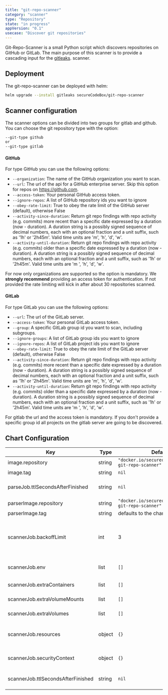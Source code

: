 ```yaml
---
title: "git-repo-scanner"
category: "scanner"
type: "Repository"
state: "in progress"
appVersion: "0.1"
usecase: "Discover git repositories"
---
```


Git-Repo-Scanner is a small Python script which discovers repositories on GitHub or GitLab. The main purpose of this scanner
is to provide a cascading input for the [gitleaks](https://github.com/secureCodeBox/secureCodeBox/tree/main/scanners/gitleaks).
 scanner.

## Deployment

The  git-repo-scanner can be deployed with helm:

```bash
helm upgrade --install gitleaks secureCodeBox/git-repo-scanner
```

## Scanner configuration

The scanner options can be divided into two groups for gitlab and github. You can choose the git
repository type with the option:

```bash
--git-type github
or
--git-type gitlab
```

#### GitHub
For type GitHub you can use the following options:
- `--organization`: The name of the GitHub organization you want to scan.
- `--url`: The url of the api for a GitHub enterprise server. Skip this option for repos on <https://github.com>.
- `--access-token`: Your personal GitHub access token.
- `--ignore-repos`: A list of GitHub repository ids you want to ignore
- `--obey-rate-limit`: True to obey the rate limit of the GitHub server (default), otherwise False
- `--activity-since-duration`: Return git repo findings with repo activity (e.g. commits) more recent than a specific
 date expressed by a duration (now - duration). A duration string is a possibly signed sequence of decimal numbers, each
                               with an optional fraction and a unit suffix, such as '1h' or '2h45m'. Valid time units
                                are 'm', 'h', 'd', 'w'.
- `--activity-until-duration`: Return git repo findings with repo activity (e.g. commits) older than a specific date
 expressed by a duration (now - duration). A duration string is a possibly signed sequence of decimal numbers, each with
                               an optional fraction and a unit suffix, such as '1h' or '2h45m'. Valid time units are 'm
                               ', 'h', 'd', 'w'.

For now only organizations are supported so the option is mandatory. We **strongly recommend** providing an access token
for authentication. If not provided the rate limiting will kick in after about 30 repositories scanned.

#### GitLab
For type GitLab you can use the following options:
- `--url`: The url of the GitLab server.
- `--access-token`: Your personal GitLab access token.
- `--group`: A specific GitLab group id you want to scan, including subgroups.
- `--ignore-groups`: A list of GitLab group ids you want to ignore
- `--ignore-repos`: A list of GitLab project ids you want to ignore
- `--obey-rate-limit`: True to obey the rate limit of the GitLab server (default), otherwise False
- `--activity-since-duration`: Return git repo findings with repo activity (e.g. commits) more recent than a specific
 date expressed by a duration (now - duration). A duration string is a possibly signed sequence of decimal numbers, each
                               with an optional fraction and a unit suffix, such as '1h' or '2h45m'. Valid time units
                                are 'm', 'h', 'd', 'w'.
- `--activity-until-duration`: Return git repo findings with repo activity (e.g. commits) older than a specific date
 expressed by a duration (now - duration). A duration string is a possibly signed sequence of decimal numbers, each with
                               an optional fraction and a unit suffix, such as '1h' or '2h45m'. Valid time units are 'm
                               ', 'h', 'd', 'w'.

For gitlab the url and the access token is mandatory. If you don't provide a specific group id all projects
on the gitlab server are going to be discovered.

## Chart Configuration

| Key | Type | Default | Description |
|-----|------|---------|-------------|
| image.repository | string | `"docker.io/securecodebox/scanner-git-repo-scanner"` | Container Image to run the scan |
| image.tag | string | `nil` | defaults to the charts version |
| parseJob.ttlSecondsAfterFinished | string | `nil` | seconds after which the kubernetes job for the parser will be deleted. Requires the Kubernetes TTLAfterFinished controller: https://kubernetes.io/docs/concepts/workloads/controllers/ttlafterfinished/ |
| parserImage.repository | string | `"docker.io/securecodebox/parser-git-repo-scanner"` | Parser image repository |
| parserImage.tag | string | defaults to the charts version | Parser image tag |
| scannerJob.backoffLimit | int | 3 | There are situations where you want to fail a scan Job after some amount of retries due to a logical error in configuration etc. To do so, set backoffLimit to specify the number of retries before considering a scan Job as failed. (see: https://kubernetes.io/docs/concepts/workloads/controllers/job/#pod-backoff-failure-policy) |
| scannerJob.env | list | `[]` | Optional environment variables mapped into each scanJob (see: https://kubernetes.io/docs/tasks/inject-data-application/define-environment-variable-container/) |
| scannerJob.extraContainers | list | `[]` | Optional additional Containers started with each scanJob (see: https://kubernetes.io/docs/concepts/workloads/pods/init-containers/) |
| scannerJob.extraVolumeMounts | list | `[]` | Optional VolumeMounts mapped into each scanJob (see: https://kubernetes.io/docs/concepts/storage/volumes/) |
| scannerJob.extraVolumes | list | `[]` | Optional Volumes mapped into each scanJob (see: https://kubernetes.io/docs/concepts/storage/volumes/) |
| scannerJob.resources | object | `{}` | CPU/memory resource requests/limits (see: https://kubernetes.io/docs/tasks/configure-pod-container/assign-memory-resource/, https://kubernetes.io/docs/tasks/configure-pod-container/assign-cpu-resource/) |
| scannerJob.securityContext | object | `{}` | Optional securityContext set on scanner container (see: https://kubernetes.io/docs/tasks/configure-pod-container/security-context/) |
| scannerJob.ttlSecondsAfterFinished | string | `nil` | seconds after which the kubernetes job for the scanner will be deleted. Requires the Kubernetes TTLAfterFinished controller: https://kubernetes.io/docs/concepts/workloads/controllers/ttlafterfinished/ |

